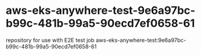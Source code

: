 # aws-eks-anywhere-test-9e6a97bc-b99c-481b-99a5-90ecd7ef0658-61
repository for use with E2E test job aws-eks-anywhere-test:9e6a97bc-b99c-481b-99a5-90ecd7ef0658-61
